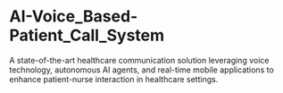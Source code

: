 # AI-Voice_Based-Patient_Call_System
A state-of-the-art healthcare communication solution leveraging voice technology, autonomous AI agents, and real-time mobile applications to enhance patient-nurse interaction in healthcare settings.
